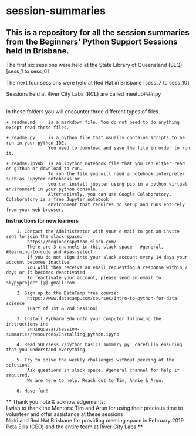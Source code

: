 # session-summaries

## This is a repository for all the session summaries from the Beginners' Python Support Sessions held in Brisbane.

The first six sessions were held at the State Library of Queensland (SLQ) [sess_1 to sess_6]

The next four sessions were held at Red Hat in Brisbane [sess_7 to sess_10]

Sessions held at River City Labs (RCL) are called meetup###.py
<br>
<br>

In these folders you will encounter three different types of files.

    + readme.md     is a markdown file. You do not need to do anything except read these files.

    + readme.py     is a python file that usually contains scripts to be run in your python IDE. 
                    You need to download and save the file in order to run it.

    + readme.ipynb  is an ipython notebook file that you can either read on github or download to run.
                    To run the file you will need a notebook interpreter such as Jupyter notebooks or 
                    you can install jupyter using pip in a python virtual environment in your python console. 
                    Alternatively, you can use Google Colaboratory. Colaboratory is a free Jupyter notebook 
                    environment that requires no setup and runs entirely from your web browser.




**Instructions for new learners**

        1. Contact the Administrator with your e-mail to get an invite sent to join the slack space:
            https://beginnerspython.slack.com/
            There are 3 channels in this slack space - #general, #learning-to-code and #sas-select
            If you do not sign into your slack account every 14 days your account becomes inactive 
            You will then receive an email requesting a response within 7 days or it becomes deactivated
            To reactivate your account, please send an email to skypyproject [@] gmail.com
        
        2. Sign up to the DataCamp free course: 
            https://www.datacamp.com/courses/intro-to-python-for-data-science
            (Part of 1st & 2nd Session)
        
        3. Install PyCharm Edu onto your computer following the instructions in:
            anniequasar/session-summaries/resources/Installing_python.ipynb

        4. Read SQL/sess_2/python_basics_summary.py  carefully ensuring that you understand everything

        5. Try to solve the weekly challenges without peeking at the solutions  
            Ask questions in slack space, #general channel for help if required. 
            We are here to help. Reach out to Tim, Annie & Arun. 
        
        6. Have fun!


**  Thank you note & acknowledgements: 
<br>
I wish to thank the Mentors: Tim and Arun for using their precious time to volunteer and offer assistance at these sessions
<br>
Nikki and Red Hat Brisbane for providing meeting space in February 2019
<br>
Peta Ellis (CEO) and the entire team at River City Labs  ** 
<br>
